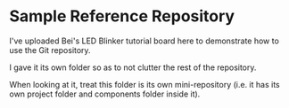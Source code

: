 # Sample Reference Repository

I've uploaded Bei's LED Blinker tutorial board here to demonstrate how
to use the Git repository.
  
I gave it its own folder so as to not clutter the rest of the 
repository.

When looking at it, treat this folder is its own mini-repository 
(i.e. it has its own project folder and components folder inside it).
